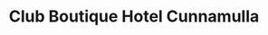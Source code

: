 ---
title: "Club Boutique Hotel Cunnamulla"
url: /cunnamulla/club-boutique-hotel-cunnamulla/
shop: alcohol
---